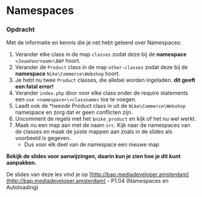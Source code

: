 # Namespaces

### Opdracht

Met de informatie en kennis die je net hebt geleerd over Namespaces:

1. Verander elke class in de map `classes` zodat deze bij de **namespace** `<JouwVoornaam>\BAP` hoort.
2. Verander de `Product` class in de map `other-classes` zodat deze bij de **namespace** `Nike\Commerce\Webshop` hoort.
3. Je hebt nu twee `Product` classes, die allebei worden ingeladen. **dit geeft een fatal error!**
4. Verander `index.php` door voor elke class onder de require statements een `use <namespace>\<classname>` toe te voegen.
5. Laadt ook de **tweede* Product class in uit de `Nike\Commerce\Webshop` namespace en zorg dat er geen conflicten zijn.
6. Uncomment de regels met het `$nike_product` en kijk of het nu wel werkt.
7. Maak nu een map aan met de naam `src`. Kijk naar de namespaces van de classes en maak de juiste mappen aan zoals in de slides als voorbeeld is gegeven. 
    * Dus voor elk deel van de namespace een nieuwe map

**Bekijk de slides voor aanwijzingen, daarin kun je zien hoe je dit kunt aanpakken.**

De slides van deze les vind je op [http://bap.mediadeveloper.amsterdam](http://bap.mediadeveloper.amsterdam) - P1.04 (Namespaces en Autoloading)  


 
 
